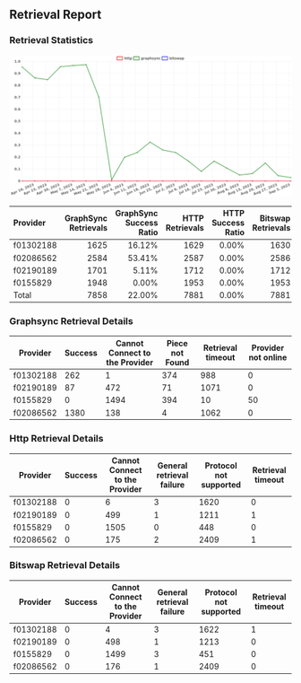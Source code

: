 ## Retrieval Report
### Retrieval Statistics
<img src="https://raw.githubusercontent.com/data-preservation-programs/filplus-checker-assets/main/filecoin-project/filecoin-plus-large-datasets/issues/1346/1693896474234.png"/>

| Provider  | GraphSync Retrievals | GraphSync Success Ratio | HTTP Retrievals | HTTP Success Ratio | Bitswap Retrievals | Bitswap Success Ratio |
| :-------- | -------------------: | ----------------------: | --------------: | -----------------: | -----------------: | --------------------: |
| f01302188 |                 1625 |                  16.12% |            1629 |              0.00% |               1630 |                 0.00% |
| f02086562 |                 2584 |                  53.41% |            2587 |              0.00% |               2586 |                 0.00% |
| f02190189 |                 1701 |                   5.11% |            1712 |              0.00% |               1712 |                 0.00% |
| f0155829  |                 1948 |                   0.00% |            1953 |              0.00% |               1953 |                 0.00% |
| Total     |                 7858 |                  22.00% |            7881 |              0.00% |               7881 |                 0.00% |

### Graphsync Retrieval Details
| Provider  | Success | Cannot Connect to the Provider | Piece not Found | Retrieval timeout | Provider not online |
| --------- | ------- | ------------------------------ | --------------- | ----------------- | ------------------- |
| f01302188 | 262     | 1                              | 374             | 988               | 0                   |
| f02190189 | 87      | 472                            | 71              | 1071              | 0                   |
| f0155829  | 0       | 1494                           | 394             | 10                | 50                  |
| f02086562 | 1380    | 138                            | 4               | 1062              | 0                   |

### Http Retrieval Details
| Provider  | Success | Cannot Connect to the Provider | General retrieval failure | Protocol not supported | Retrieval timeout |
| --------- | ------- | ------------------------------ | ------------------------- | ---------------------- | ----------------- |
| f01302188 | 0       | 6                              | 3                         | 1620                   | 0                 |
| f02190189 | 0       | 499                            | 1                         | 1211                   | 1                 |
| f0155829  | 0       | 1505                           | 0                         | 448                    | 0                 |
| f02086562 | 0       | 175                            | 2                         | 2409                   | 1                 |

### Bitswap Retrieval Details
| Provider  | Success | Cannot Connect to the Provider | General retrieval failure | Protocol not supported | Retrieval timeout |
| --------- | ------- | ------------------------------ | ------------------------- | ---------------------- | ----------------- |
| f01302188 | 0       | 4                              | 3                         | 1622                   | 1                 |
| f02190189 | 0       | 498                            | 1                         | 1213                   | 0                 |
| f0155829  | 0       | 1499                           | 3                         | 451                    | 0                 |
| f02086562 | 0       | 176                            | 1                         | 2409                   | 0                 |
